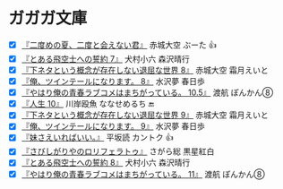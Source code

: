 # ガガガ文庫

* [x] [『二度めの夏、二度と会えない君』](http://www.amazon.co.jp/dp/4094515321/) 赤城大空 ぶーた :+1:
* [x] [『とある飛空士への誓約 7』](http://www.amazon.co.jp/dp/4094515313/) 犬村小六 森沢晴行
* [x] [『下ネタという概念が存在しない退屈な世界 8』](http://www.amazon.co.jp/dp/4094515364/) 赤城大空 霜月えいと
* [x] [『俺、ツインテールになります。 8』](http://www.amazon.co.jp/dp/4094515283/) 水沢夢 春日歩
* [x] [『やはり俺の青春ラブコメはまちがっている。 10.5』](http://www.amazon.co.jp/dp/4094515429/) 渡航 ぽんかん⑧
* [x] [『人生 10』](http://www.amazon.co.jp/dp/4094515410/) 川岸殴魚 ななせめるち :end:
* [x] [『下ネタという概念が存在しない退屈な世界 9』](http://www.amazon.co.jp/dp/4094515550/) 赤城大空 霜月えいと
* [x] [『俺、ツインテールになります。 9』](http://www.amazon.co.jp/dp/4094515437/) 水沢夢 春日歩
* [x] [『妹さえいればいい。』](http://www.amazon.co.jp/dp/4094515070/) 平坂読 カントク :+1:
* [x] [『さびしがりやのロリフェラトゥ』](http://www.amazon.co.jp/dp/4094515453/) さがら総 黒星紅白
* [x] [『とある飛空士への誓約 8』](http://www.amazon.co.jp/dp/4094515569/) 犬村小六 森沢晴行
* [x] [『やはり俺の青春ラブコメはまちがっている。 11』](http://www.amazon.co.jp/dp/4094515585/) 渡航 ぽんかん⑧
